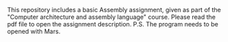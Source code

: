 This repository includes a basic Assembly assignment, given as part of the "Computer architecture and assembly language" course. 
Please read the pdf file to open the assignment description.
P.S. The program needs to be opened with Mars.
